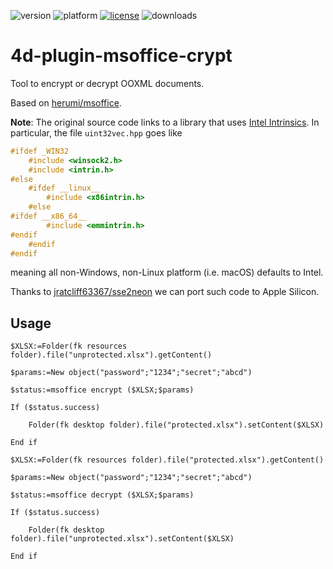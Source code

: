 ![version](https://img.shields.io/badge/version-17%2B-3E8B93)
![platform](https://img.shields.io/static/v1?label=platform&message=mac-intel%20|%20mac-arm%20|%20win-64&color=blue)
[![license](https://img.shields.io/github/license/miyako/4d-plugin-msoffice-crypt)](LICENSE)
![downloads](https://img.shields.io/github/downloads/miyako/4d-plugin-msoffice-crypt/total)

# 4d-plugin-msoffice-crypt
Tool to encrypt or decrypt OOXML documents.

Based on [herumi/msoffice](https://github.com/herumi/msoffice).

**Note**: The original source code links to a library that uses [Intel Intrinsics](https://www.intel.com/content/www/us/en/docs/intrinsics-guide/index.html). In particular, the file `uint32vec.hpp` goes like

```c
#ifdef _WIN32
	#include <winsock2.h>
	#include <intrin.h>
#else
	#ifdef __linux__
		#include <x86intrin.h>
	#else
#ifdef __x86_64__
        #include <emmintrin.h>
#endif
	#endif
#endif
```

meaning all non-Windows, non-Linux platform (i.e. macOS) defaults to Intel.

Thanks to [jratcliff63367/sse2neon](https://github.com/jratcliff63367/sse2neon) we can port such code to Apple Silicon.

## Usage

```4d
$XLSX:=Folder(fk resources folder).file("unprotected.xlsx").getContent()

$params:=New object("password";"1234";"secret";"abcd")

$status:=msoffice encrypt ($XLSX;$params)

If ($status.success)
	
	Folder(fk desktop folder).file("protected.xlsx").setContent($XLSX)
	
End if 

$XLSX:=Folder(fk resources folder).file("protected.xlsx").getContent()

$params:=New object("password";"1234";"secret";"abcd")

$status:=msoffice decrypt ($XLSX;$params)

If ($status.success)
	
	Folder(fk desktop folder).file("unprotected.xlsx").setContent($XLSX)
	
End if 
```
